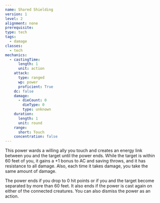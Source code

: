 ```yaml
---
name: Shared Shielding
version: 1
level: 2
alignment: none
prerequisite: 
type: tech
tags:
  - damage
classes:
  - tech
mechanics:
  - castingTime:
      length: 1
      unit: action
    attack:
      type: ranged
      wp: power
      proficient: True
    dc: false
    damage:
      - dieCount: 0
        dieType: 0
        type: unknown
    duration:
      length: 1
      unit: round
    range:
      short: Touch
    concentration: false
---
```

This power wards a willing ally you touch and creates an energy link between you and the target until the power ends. While the target is within 60 feet of you, it gains a +1 bonus to AC and saving throws, and it has resistance to all damage. Also, each time it takes damage, you take the same amount of damage.

The power ends if you drop to 0 hit points or if you and the target become separated by more than 60 feet. It also ends if the power is cast again on either of the connected creatures. You can also dismiss the power as an action.
    